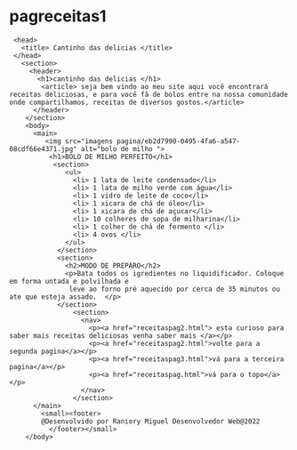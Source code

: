 # pagreceitas1

 <!DOCTYPE html>
     <head> 
       <title> Cantinho das delicias </title>
     </head>
       <section>
         <header>
           <h1>cantinho das delicias </h1> 
            <article> seja bem vindo ao meu site aqui você encontrará receitas deliciosas, e para você fã de bolos entre na nossa comunidade onde compartilhamos, receitas de diversos gostos.</article> 
          </header>
        </section>
        <body>
          <main>
             <img src="imagens pagina/eb2d7990-0495-4fa6-a547-08cdf66e4371.jpg" alt="bolo de milho ">
              <h1>BOLO DE MILHO PERFEITO</h1>
               <section>
                  <ul>
                    <li> 1 lata de leite condensado</li>
                    <li> 1 lata de milho verde com água</li>
                    <li> 1 vidro de leite de coco</li>
                    <li> 1 xicara de chá de óleo</li>
                    <li> 1 xicara de chá de açucar</li>
                    <li> 10 colheres de sopa de milharina</li>
                    <li> 1 colher de chá de fermento </li>
                    <li> 4 ovos </li>
                  </ul> 
                </section>
                <section>
                  <h2>MODO DE PREPARO</h2>
                  <p>Bata todos os igredientes no liquidificador. Coloque em forma untada e polvilhada e 
                   leve ao forno pré aquecido por cerca de 35 minutos ou ate que esteja assado.  </p> 
                </section> 
                    <section>
                      <nav>
                        <p><a href="receitaspag2.html"> esta curioso para saber mais receitas deliciosas venha saber mais </a></p>
                        <p><a href="receitaspag2.html">volte para a segunda pagina</a></p>
                        <p><a href="receitaspag3.html">vá para a terceira pagina</a></p>
                        <p><a href="receitaspag.html">vá para o topo</a></p>
                      </nav>
                    </section>
          </main> 
            <small><footer> 
            @Desenvolvido por Raniery Miguel Desenvolvedor Web@2022
              </footer></small>     
        </body>
</html>
